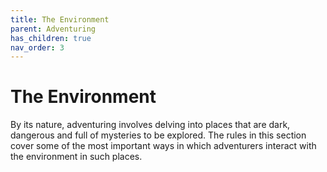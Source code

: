 ```yaml
---
title: The Environment
parent: Adventuring
has_children: true
nav_order: 3
---
```


# The Environment
By its nature, adventuring involves delving into places that are dark, dangerous and full of mysteries to be explored. The rules in this section cover some of the most important ways in which adventurers interact with the environment in such places.